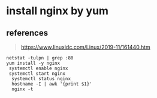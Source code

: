 # install nginx by yum

## references

> https://www.linuxidc.com/Linux/2019-11/161440.htm



```
netstat -tulpn | grep :80
yum install -y nginx
 systemctl enable nginx
 systemctl start nginx
  systemctl status nginx
  hostname -I | awk '{print $1}'
  nginx -t
```

